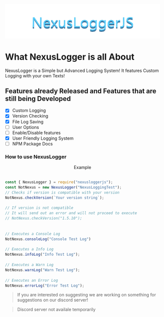 <div align="center">
    <br />
    <p>
        <img src="./NexusLoggerJS-Logo.png" width="512" alt="NexusLoggerJS" />
    </p>
</div>

# What NexusLogger is all About

NexusLogger is a Simple but Advanced Logging System! It features Custom Logging with your own Texts!

## Features already Released and Features that are still being Developed

- [x] Custom Logging
- [x] Version Checking
- [x] File Log Saving
- [ ] User Options
- [ ] Enable/Disable features
- [x] User Friendly Logging System
- [ ] NPM Package Docs

### How to use NexusLogger

<p align="center">
    Example
</p>

```js

const { NexusLogger } = require("nexusloggerjs");
const NotNexus = new NexusLogger("NexusLoggingTest");
// Checks if version is compatible with your version
NotNexus.checkVersion(`Your version string`);

// If version is not compatible
// It will send out an error and will not proceed to execute
// NotNexus.checkVersion("1.5.10");


// Executes a Console Log
NotNexus.consoleLog("Console Test Log")

// Executes a Info Log
NotNexus.infoLog("Info Test Log");

// Executes a Warn Log
NotNexus.warnLog("Warn Test Log");

// Executes an Error Log
NotNexus.errorLog("Error Test Log");
```

> If you are interested on suggesting we are working on something for suggestions on our discord server!

> Discord server not availale temporarily